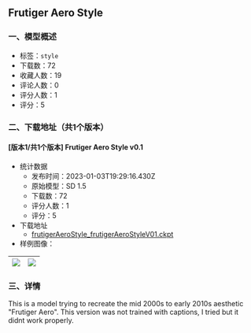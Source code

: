 ## Frutiger Aero Style
### 一、模型概述

- 标签：`style`
- 下载数：72
- 收藏人数：19
- 评论人数：0
- 评分人数：1
- 评分：5

### 二、下载地址（共1个版本）

#### [版本1/共1个版本] Frutiger Aero Style v0.1

- 统计数据
  - 发布时间：2023-01-03T19:29:16.430Z
  - 原始模型：SD 1.5
  - 下载数：72
  - 评分人数：1
  - 评分：5
- 下载地址
  - [frutigerAeroStyle_frutigerAeroStyleV01.ckpt](https://civitai.com/api/download/models/4197)
- 样例图像：

| <img src="https://image.civitai.com/xG1nkqKTMzGDvpLrqFT7WA/9bc19a70-b544-45a6-ddc9-9248266f5700/width=450/27204.jpeg" /> | <img src="https://image.civitai.com/xG1nkqKTMzGDvpLrqFT7WA/079d612d-108b-4de0-85ae-ca86438b2700/width=450/27205.jpeg" /> |
| ---- | ---- |


### 三、详情
<p>This is a model trying to recreate the mid 2000s to early 2010s aesthetic "Frutiger Aero". This version was not trained with captions, I tried but it didnt work properly.</p>